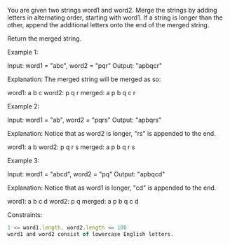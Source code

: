You are given two strings word1 and word2. Merge the strings by adding letters in alternating order, starting with word1. If a string is longer than the other, append the additional letters onto the end of the merged string.

Return the merged string.

 

Example 1:

Input: word1 = "abc", word2 = "pqr"
Output: "apbqcr"

Explanation: The merged string will be merged as so:

word1:  a   b   c
word2:    p   q   r
merged: a p b q c r


Example 2:

Input: word1 = "ab", word2 = "pqrs"
Output: "apbqrs"

Explanation: Notice that as word2 is longer, "rs" is appended to the end.

word1:  a   b 
word2:    p   q   r   s
merged: a p b q   r   s


Example 3:

Input: word1 = "abcd", word2 = "pq"
Output: "apbqcd"

Explanation: Notice that as word1 is longer, "cd" is appended to the end.

word1:  a   b   c   d
word2:    p   q 
merged: a p b q c   d
 

Constraints:
```js
1 <= word1.length, word2.length <= 100
word1 and word2 consist of lowercase English letters.
